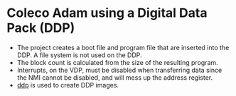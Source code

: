 # Coleco Adam using a Digital Data Pack (DDP)
* The project creates a boot file and program file that are inserted into the DDP. A file system is not used on the DDP.
* The block count is calculated from the size of the resulting program.
* Interrupts, on the VDP, must be disabled when transferring data since the NMI cannot be disabled, and will mess up the address register.
* [ddp](https://github.com/tschak909/ddp) is used to create DDP images.
